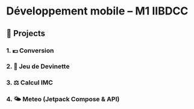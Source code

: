 # Développement mobile – M1 IIBDCC

## 📱 Projects

### 1. 💶 Conversion

### 2. 🎲 Jeu de Devinette
### 3. ⚖️ Calcul IMC
### 4. 🌤 Meteo (Jetpack Compose & API)

